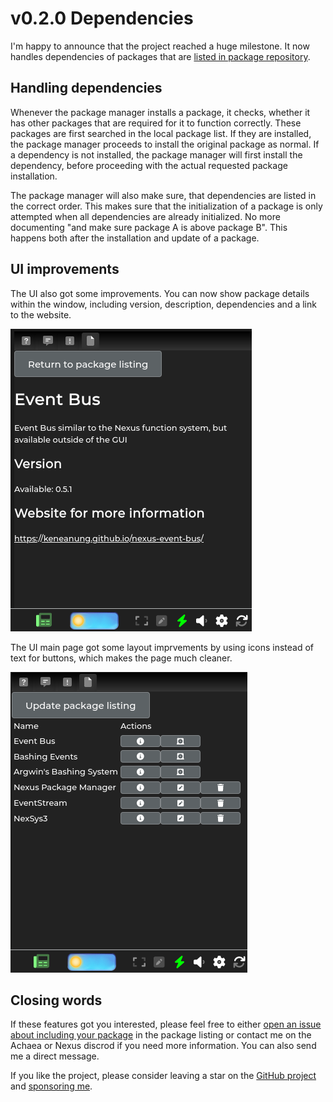 # v0.2.0 Dependencies

I'm happy to announce that the project reached a huge milestone. It now handles dependencies of packages that are [listed in package repository](https://keneanung.github.io/nexus-package-repository/).

## Handling dependencies

Whenever the package manager installs a package, it checks, whether it has other packages that are required for it to function correctly. These packages are first searched in the local package list. If they are installed, the package manager proceeds to install the original package as normal. If a dependency is not installed, the package manager will first install the dependency, before proceeding with the actual requested package installation.

The package manager will also make sure, that dependencies are listed in the correct order. This makes sure that the initialization of a package is only attempted when all dependencies are already initialized. No more documenting "and make sure package A is above package B". This happens both after the installation and update of a package.

## UI improvements

The UI also got some improvements. You can now show package details within the window, including version, description, dependencies and a link to the website.

![package detail view](2023_04_24_files/detail_page.png)

The UI main page got some layout imprvements by using icons instead of text for buttons, which makes the page much cleaner.

![package list view](2023_04_24_files/package_listing.png)

## Closing words

If these features got you interested, please feel free to either [open an issue about including your package](https://github.com/keneanung/nexus-package-repository/issues/new?assignees=&labels=new+package&template=new_package.yml&title=%5BPackage%5D%3A+) in the package listing or contact me on the Achaea or Nexus discrod if you need more information. You can also send me a direct message.

If you like the project, please consider leaving a star on the [GitHub project](https://github.com/keneanung/nexus-package-manager) and [sponsoring me](https://github.com/sponsors/keneanung).